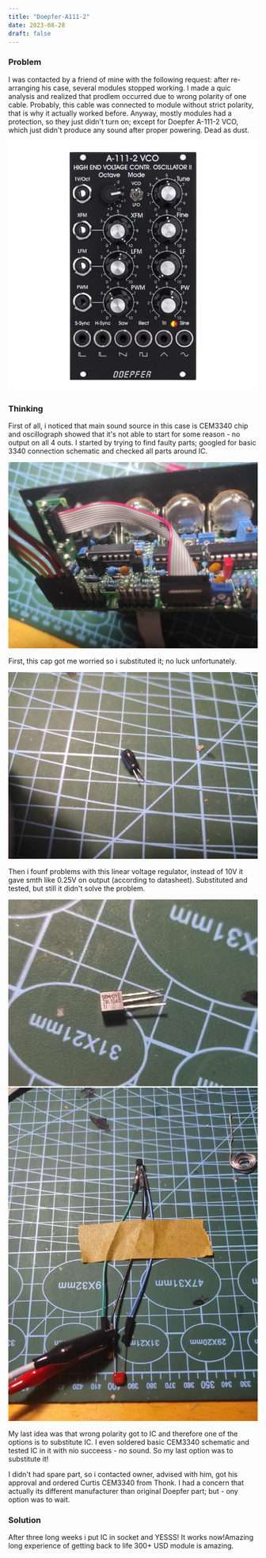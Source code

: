 ```yaml
---
title: "Doepfer-A111-2"
date: 2023-08-28
draft: false
---
```


### Problem

I was contacted by a friend of mine with the following request: after re-arranging his case, several modules stopped working. I made a quic analysis and realized that prodlem occurred due to wrong polarity of one cable. Probably, this cable was connected to module without strict polarity, that is why it actually worked before.
Anyway, mostly modules had a protection, so they just didn't turn on; except for Doepfer A-111-2 VCO, which just didn't produce any sound after proper powering. Dead as dust.

![Module](img/doepfer0.jpg)

### Thinking
First of all, i noticed that main sound source in this case is CEM3340 chip and oscillograph showed that it's not able to start for some reason - no output on all 4 outs. I started by trying to find faulty parts; googled for basic 3340 connection schematic and checked all parts around IC.

![Cap](img/doepfer4.jpg)

First, this cap got me worried so i substituted it; no luck unfortunately.

![Cap](img/doepfer3.jpg)

Then i founf problems with this linear voltage regulator, instead of 10V it gave smth like 0.25V on output (according to datasheet). Substituted and tested, but still it didn't solve the problem.

![Cap](img/doepfer1.jpg)
![Cap](img/doepfer2.jpg)

My last idea was that wrong polarity got to IC and therefore one of the options is to substitute IC. I even soldered basic CEM3340 schematic and tested IC in it with nio succeess - no sound. So my last option was to substitute it!

I didn't had spare part, so i contacted owner, advised with him, got his approval and ordered Curtis CEM3340 from Thonk. I had a concern that actually its different manufacturer than original Doepfer part; but - ony option was to wait.

### Solution

After three long weeks i put IC in socket and YESSS! It works now!Amazing long experience of getting back to life 300+ USD module is amazing.
